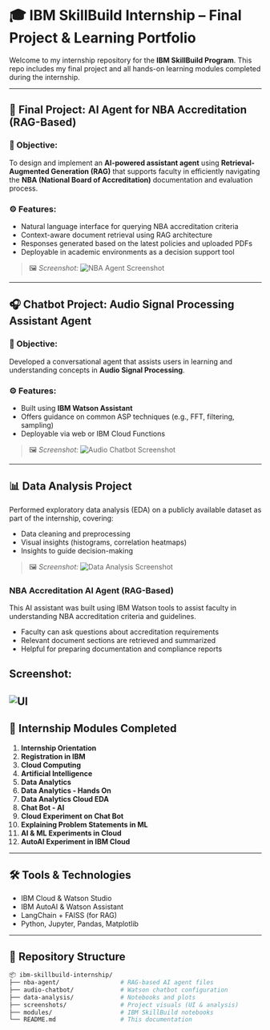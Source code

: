 # 🎓 IBM SkillBuild Internship – Final Project & Learning Portfolio

Welcome to my internship repository for the **IBM SkillBuild Program**. This repo includes my final project and all hands-on learning modules completed during the internship.

---

## 🧠 Final Project: AI Agent for NBA Accreditation (RAG-Based)

### 📌 Objective:
To design and implement an **AI-powered assistant agent** using **Retrieval-Augmented Generation (RAG)** that supports faculty in efficiently navigating the **NBA (National Board of Accreditation)** documentation and evaluation process.

### ⚙️ Features:
- Natural language interface for querying NBA accreditation criteria
- Context-aware document retrieval using RAG architecture
- Responses generated based on the latest policies and uploaded PDFs
- Deployable in academic environments as a decision support tool

> 🖼️ *Screenshot:*
![NBA Agent Screenshot](./screenshots/nba_agent_ui.png)

---

## 🎧 Chatbot Project: Audio Signal Processing Assistant Agent

### 📌 Objective:
Developed a conversational agent that assists users in learning and understanding concepts in **Audio Signal Processing**.

### ⚙️ Features:
- Built using **IBM Watson Assistant**
- Offers guidance on common ASP techniques (e.g., FFT, filtering, sampling)
- Deployable via web or IBM Cloud Functions

> 🖼️ *Screenshot:*
![Audio Chatbot Screenshot](./screenshots/audio_chatbot_ui.png)

---

## 📊 Data Analysis Project

Performed exploratory data analysis (EDA) on a publicly available dataset as part of the internship, covering:

- Data cleaning and preprocessing
- Visual insights (histograms, correlation heatmaps)
- Insights to guide decision-making

> 🖼️ *Screenshot:*
![Data Analysis Screenshot](./screenshots/data_analysis.png)
### NBA Accreditation AI Agent (RAG-Based)

This AI assistant was built using IBM Watson tools to assist faculty in understanding NBA accreditation criteria and guidelines.
- Faculty can ask questions about accreditation requirements
- Relevant document sections are retrieved and summarized
- Helpful for preparing documentation and compliance reports

## Screenshot:
![UI](./nba_agent_ui.png)
---

## 📘 Internship Modules Completed

1. **Internship Orientation**  
2. **Registration in IBM**  
3. **Cloud Computing**  
4. **Artificial Intelligence**  
5. **Data Analytics**  
6. **Data Analytics - Hands On**  
7. **Data Analytics Cloud EDA**  
8. **Chat Bot - AI**  
9. **Cloud Experiment on Chat Bot**  
10. **Explaining Problem Statements in ML**  
11. **AI & ML Experiments in Cloud**  
12. **AutoAI Experiment in IBM Cloud**  

---

## 🛠 Tools & Technologies

- IBM Cloud & Watson Studio
- IBM AutoAI & Watson Assistant
- LangChain + FAISS (for RAG)
- Python, Jupyter, Pandas, Matplotlib


---

## 📁 Repository Structure

```bash
📦 ibm-skillbuild-internship/
├── nba-agent/                 # RAG-based AI agent files
├── audio-chatbot/             # Watson chatbot configuration
├── data-analysis/             # Notebooks and plots
├── screenshots/               # Project visuals (UI & analysis)
├── modules/                   # IBM SkillBuild notebooks
└── README.md                  # This documentation
